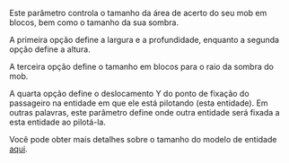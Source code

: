 Este parâmetro controla o tamanho da área de acerto do seu mob em blocos, bem como o tamanho da sua sombra.

A primeira opção define a largura e a profundidade, enquanto a segunda opção define a altura.

A terceira opção define o tamanho em blocos para o raio da sombra do mob.

A quarta opção define o deslocamento Y do ponto de fixação do passageiro na entidade em que ele está pilotando (esta entidade). Em outras palavras, este parâmetro define onde outra entidade será fixada a esta entidade ao pilotá-la.

Você pode obter mais detalhes sobre o tamanho do modelo de entidade [aqui](https://mcreator.net/wiki/entity-model-sizes).
